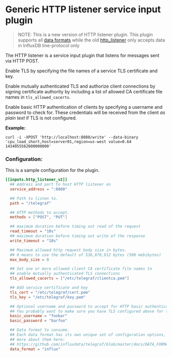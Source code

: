 # Generic HTTP listener service input plugin

> NOTE: This is a new version of HTTP listener plugin.
> This plugin supports all [data formats](/docs/DATA_FORMATS_INPUT.md) while the old [http_listener](/plugins/inputs/http_listener)
> only accepts data in InfluxDB line-protocol only

The HTTP listener is a service input plugin that listens for messages sent via HTTP POST.

Enable TLS by specifying the file names of a service TLS certificate and key.

Enable mutually authenticated TLS and authorize client connections by signing certificate authority by including a list of allowed CA certificate file names in ````tls_allowed_cacerts````.

Enable basic HTTP authentication of clients by specifying a username and password to check for. These credentials will be received from the client _as plain text_ if TLS is not configured.

**Example:**
```
curl -i -XPOST 'http://localhost:8080/write' --data-binary 'cpu_load_short,host=server01,region=us-west value=0.64 1434055562000000000'
```

### Configuration:

This is a sample configuration for the plugin.

```toml
[[inputs.http_listener_v2]]
  ## Address and port to host HTTP listener on
  service_address = ":8080"

  ## Path to listen to.
  path = "/telegraf"

  ## HTTP methods to accept.
  methods = ["POST", "PUT"]

  ## maximum duration before timing out read of the request
  read_timeout = "10s"
  ## maximum duration before timing out write of the response
  write_timeout = "10s"

  ## Maximum allowed http request body size in bytes.
  ## 0 means to use the default of 536,870,912 bytes (500 mebibytes)
  max_body_size = 0

  ## Set one or more allowed client CA certificate file names to 
  ## enable mutually authenticated TLS connections
  tls_allowed_cacerts = ["/etc/telegraf/clientca.pem"]

  ## Add service certificate and key
  tls_cert = "/etc/telegraf/cert.pem"
  tls_key = "/etc/telegraf/key.pem"

  ## Optional username and password to accept for HTTP basic authentication.
  ## You probably want to make sure you have TLS configured above for this.
  basic_username = "foobar"
  basic_password = "barfoo"

  ## Data format to consume.
  ## Each data format has its own unique set of configuration options, read
  ## more about them here:
  ## https://github.com/influxdata/telegraf/blob/master/docs/DATA_FORMATS_INPUT.md
  data_format = "influx"
```
